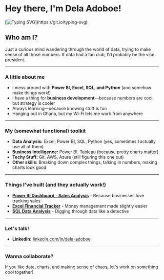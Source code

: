 # Hey there, I'm Dela Adoboe!

[![Typing SVG](https://readme-typing-svg.demolab.com?font=Fira+Code&size=36&pause=1000&width=435&lines=Hey+there%2C+I'm+Dela+Adoboe!)](https://git.io/typing-svg)

## Who am I?  
Just a curious mind wandering through the world of data, trying to make sense of all those numbers. If data had a fan club, I'd probably be the vice president.

---

### A little about me
- I mess around with **Power BI, Excel, SQL, and Python** (and somehow make things work!)
- I have a thing for **business development**—because numbers are cool, but strategy is cooler
- Always learning—because knowing stuff is fun
- Hanging out in Ghana, but my Wi-Fi lets me work from anywhere

---

### My (somewhat functional) toolkit
- **Data Analysis:** Excel, Power BI, SQL, Python (yes, sometimes I actually use all of them)
- **Business Intelligence:** Power BI, Tableau (because pretty charts matter)
- **Techy Stuff:** Git, AWS, Azure (still figuring this one out)
- **Other skills:** Breaking down complex things, talking in numbers, making charts look good

---

### Things I've built (and they actually work!)
- **[Power BI Dashboard - Sales Analysis](#)** - Because businesses love tracking sales
- **[Excel Financial Tracker](#)** - Money management made slightly easier
- **[SQL Data Analysis](#)** - Digging through data like a detective


---

### Let's talk!
- **LinkedIn:** [linkedin.com/in/dela-adoboe](#)

---

### Wanna collaborate?
If you like data, charts, and making sense of chaos, let's work on something cool together!

